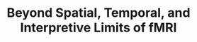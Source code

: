 ---
title: "Beyond Spatial, Temporal, and Interpretive Limits of fMRI"
project_id: 
conference_id: ""
presenters:
   - peter_bandettini
summary: "<p>OHBM 2005 education program, Toronto, CA</p>"
file: /assets/presentations/T176.ppt
filename: T176.ppt
layout: presentation
---